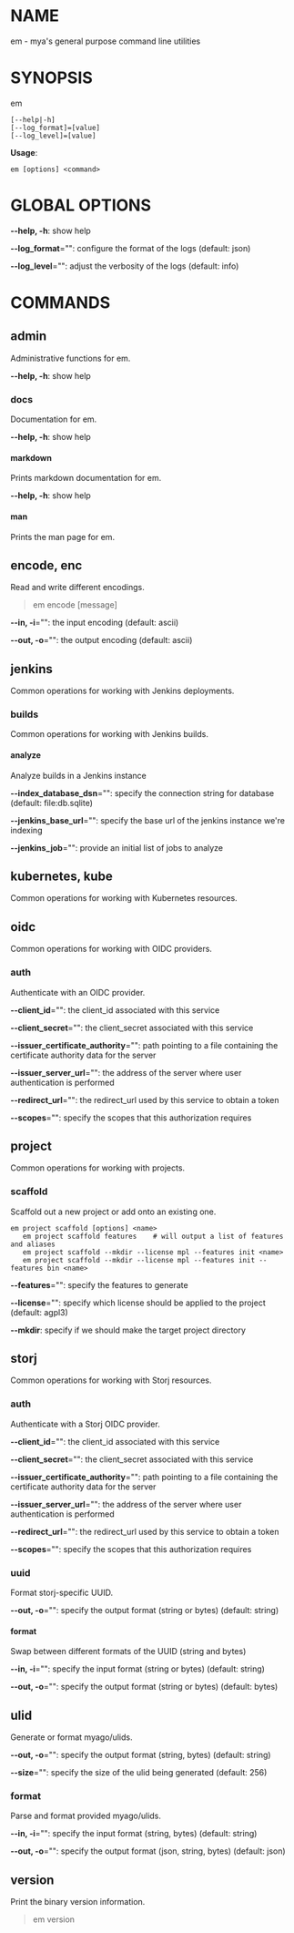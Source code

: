 # NAME

em - mya's general purpose command line utilities

# SYNOPSIS

em

```
[--help|-h]
[--log_format]=[value]
[--log_level]=[value]
```

**Usage**:

```
em [options] <command>
```

# GLOBAL OPTIONS

**--help, -h**: show help

**--log_format**="": configure the format of the logs (default: json)

**--log_level**="": adjust the verbosity of the logs (default: info)

# COMMANDS

## admin

Administrative functions for em.

**--help, -h**: show help

### docs

Documentation for em.

**--help, -h**: show help

#### markdown

Prints markdown documentation for em.

**--help, -h**: show help

#### man

Prints the man page for em.

## encode, enc

Read and write different encodings.

> em encode [message]

**--in, -i**="": the input encoding (default: ascii)

**--out, -o**="": the output encoding (default: ascii)

## jenkins

Common operations for working with Jenkins deployments.

### builds

Common operations for working with Jenkins builds.

#### analyze

Analyze builds in a Jenkins instance

**--index_database_dsn**="": specify the connection string for database (default: file:db.sqlite)

**--jenkins_base_url**="": specify the base url of the jenkins instance we're indexing

**--jenkins_job**="": provide an initial list of jobs to analyze

## kubernetes, kube

Common operations for working with Kubernetes resources.

## oidc

Common operations for working with OIDC providers.

### auth

Authenticate with an OIDC provider.

**--client_id**="": the client_id associated with this service

**--client_secret**="": the client_secret associated with this service

**--issuer_certificate_authority**="": path pointing to a file containing the certificate authority data for the server

**--issuer_server_url**="": the address of the server where user authentication is performed

**--redirect_url**="": the redirect_url used by this service to obtain a token

**--scopes**="": specify the scopes that this authorization requires

## project

Common operations for working with projects.

### scaffold

Scaffold out a new project or add onto an existing one.

    em project scaffold [options] <name>
       em project scaffold features    # will output a list of features and aliases
       em project scaffold --mkdir --license mpl --features init <name>
       em project scaffold --mkdir --license mpl --features init --features bin <name>

**--features**="": specify the features to generate

**--license**="": specify which license should be applied to the project (default: agpl3)

**--mkdir**: specify if we should make the target project directory

## storj

Common operations for working with Storj resources.

### auth

Authenticate with a Storj OIDC provider.

**--client_id**="": the client_id associated with this service

**--client_secret**="": the client_secret associated with this service

**--issuer_certificate_authority**="": path pointing to a file containing the certificate authority data for the server

**--issuer_server_url**="": the address of the server where user authentication is performed

**--redirect_url**="": the redirect_url used by this service to obtain a token

**--scopes**="": specify the scopes that this authorization requires

### uuid

Format storj-specific UUID.

**--out, -o**="": specify the output format (string or bytes) (default: string)

#### format

Swap between different formats of the UUID (string and bytes)

**--in, -i**="": specify the input format (string or bytes) (default: string)

**--out, -o**="": specify the output format (string or bytes) (default: bytes)

## ulid

Generate or format myago/ulids.

**--out, -o**="": specify the output format (string, bytes) (default: string)

**--size**="": specify the size of the ulid being generated (default: 256)

### format

Parse and format provided myago/ulids.

**--in, -i**="": specify the input format (string, bytes) (default: string)

**--out, -o**="": specify the output format (json, string, bytes) (default: json)

## version

Print the binary version information.

> em version
